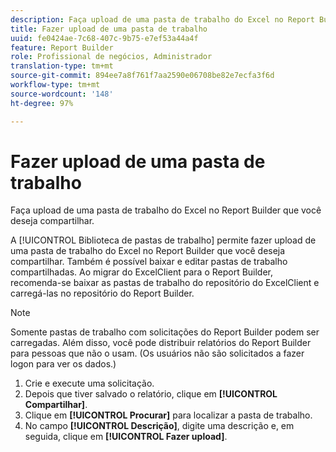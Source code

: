 ```yaml
---
description: Faça upload de uma pasta de trabalho do Excel no Report Builder que você deseja compartilhar.
title: Fazer upload de uma pasta de trabalho
uuid: fe0424ae-7c68-407c-9b75-e7ef53a44a4f
feature: Report Builder
role: Profissional de negócios, Administrador
translation-type: tm+mt
source-git-commit: 894ee7a8f761f7aa2590e06708be82e7ecfa3f6d
workflow-type: tm+mt
source-wordcount: '148'
ht-degree: 97%

---
```



# Fazer upload de uma pasta de trabalho

Faça upload de uma pasta de trabalho do Excel no Report Builder que você deseja compartilhar.

A [!UICONTROL Biblioteca de pastas de trabalho] permite fazer upload de uma pasta de trabalho do Excel no Report Builder que você deseja compartilhar. Também é possível baixar e editar pastas de trabalho compartilhadas. Ao migrar do ExcelClient para o Report Builder, recomenda-se baixar as pastas de trabalho do repositório do ExcelClient e carregá-las no repositório do Report Builder.

>[!NOTE]
>
>Somente pastas de trabalho com solicitações do Report Builder podem ser carregadas. Além disso, você pode distribuir relatórios do Report Builder para pessoas que não o usam. (Os usuários não são solicitados a fazer logon para ver os dados.)

1. Crie e execute uma solicitação.
1. Depois que tiver salvado o relatório, clique em **[!UICONTROL Compartilhar]**.
1. Clique em **[!UICONTROL Procurar]** para localizar a pasta de trabalho.
1. No campo **[!UICONTROL Descrição]**, digite uma descrição e, em seguida, clique em **[!UICONTROL Fazer upload]**.
